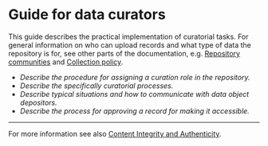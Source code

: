 
# Guide for data curators

This guide describes the practical implementation of curatorial tasks. For general information on who can upload records and what type of data the repository is for, see other parts of the documentation, e.g. [Repository communities](repository-communities.md) and [Collection policy](../statutory-documents/collection-policy.md). 

- *Describe the procedure for assigning a curation role in the repository.*
- *Describe the specifically curatorial processes.*
- *Describe typical situations and how to communicate with data object depositors.*
- *Describe the process for approving a record for making it accessible.*

---

For more information see also [Content Integrity and Authenticity](../technical-documentation/integrity-authenticity.md).
